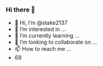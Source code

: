 ### Hi there 👋
- 👋 Hi, I’m @stake2137
- 👀 I’m interested in ...
- 🌱 I’m currently learning ...
- 💞️ I’m looking to collaborate on ...
- 📫 How to reach me ...
- 69
<!--
**Themanhdh/themanhdh** is a ✨ _special_ ✨ repository because its `README.md` (this file) appears on your GitHub profile.


